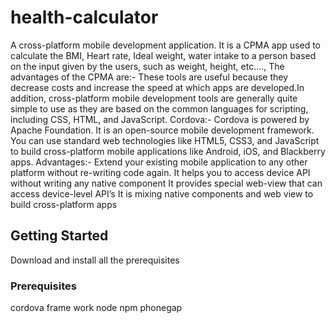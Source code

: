# health-calculator
A cross-platform mobile development application. 
It is a CPMA app used to calculate the BMI, Heart rate, Ideal weight, water intake to a person based on the input given by the users, such as weight, height, etc....,
The advantages of the CPMA are:-
These tools are useful because they decrease costs and increase the speed at which apps are developed.In addition, cross-platform mobile development tools are generally quite simple to use as they are based on the common languages for scripting, including CSS, HTML, and JavaScript.
Cordova:-  Cordova is powered by Apache Foundation. 
It is an open-source mobile development framework.
You can use standard web technologies like HTML5, CSS3, and JavaScript to build cross-platform mobile applications like Android, iOS, and Blackberry apps.
Advantages:- 
Extend your existing mobile application to any other platform without re-writing code again. 
It helps you to access device API without writing any native component 
It provides special web-view that can access device-level API’s It is mixing native components and web view to build cross-platform apps

## Getting Started
Download and install all the prerequisites


### Prerequisites
cordova frame work
node
npm
phonegap




